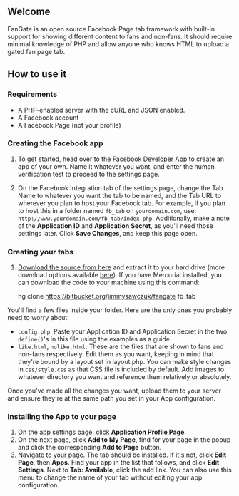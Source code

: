 ## Welcome ##

FanGate is an open source Facebook Page tab framework with built-in support for showing different content to fans and non-fans. It should require minimal knowledge of PHP and allow anyone who knows HTML to upload a gated fan page tab.

## How to use it ##

### Requirements ###

 * A PHP-enabled server with the cURL and JSON enabled.
 * A Facebook account
 * A Facebook Page (not your profile)

### Creating the Facebook app ###

 1. To get started, head over to the [Facebook Developer App][1] to create an app of your own. Name it whatever you want, and enter the human verification test to proceed to the settings page.

 2. On the Facebook Integration tab of the settings page, change the Tab Name to whatever you want the tab to be named, and the Tab URL to wherever you plan to host your Facebook tab. For example, if you plan to host this in a folder named `fb_tab` on `yourdomain.com`, use: `http://www.yourdomain.com/fb_tab/index.php`. Additionally, make a note of the **Application ID** and **Application Secret**, as you'll need those settings later. Click **Save Changes**, and keep this page open.

### Creating your tabs ###

 1. [Download the source from here][2] and extract it to your hard drive (more download options available [here][3]). If you have Mercurial installed, you can download the code to your machine using this command:

	hg clone https://bitbucket.org/jimmysawczuk/fangate fb_tab 

You'll find a few files inside your folder. Here are the only ones you probably need to worry about:

 * `config.php`: Paste your Application ID and Application Secret in the two `define()`'s in this file using the examples as a guide.
 * `like.html`, `nolike.html`: These are the files that are shown to fans and non-fans respectively. Edit them as you want, keeping in mind that they're bound by a layout set in layout.php. You can make style changes in `css/style.css` as that CSS file is included by default. Add images to whatever directory you want and reference them relatively or absolutely.

Once you've made all the changes you want, upload them to your server and ensure they're at the same path you set in your App configuration.

### Installing the App to your page ###

 1. On the app settings page, click **Application Profile Page**.
 2. On the next page, click **Add to My Page**, find for your page in the popup and click the corresponding **Add to Page** button.
 3. Navigate to your page. The tab should be installed. If it's not, click **Edit Page**, then **Apps**. Find your app in the list that follows, and click **Edit Settings**. Next to **Tab: Available**, click the add link. You can also use this menu to change the name of your tab without editing your app configuration.

  [1]: http://www.facebook.com/developers
  [2]: https://bitbucket.org/jimmysawczuk/fangate/get/tip.zip
  [3]: https://bitbucket.org/jimmysawczuk/fangate/downloads
